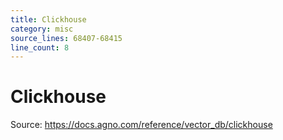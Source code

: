 ```yaml
---
title: Clickhouse
category: misc
source_lines: 68407-68415
line_count: 8
---
```


# Clickhouse
Source: https://docs.agno.com/reference/vector_db/clickhouse



<Snippet file="vector-db-clickhouse-reference.mdx" />


